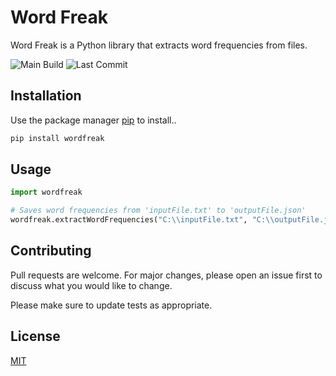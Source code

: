 # Word Freak

Word Freak is a Python library that extracts word frequencies from files.

![Main Build](https://github.com/joeyagreco/wordfreak/actions/workflows/main-build.yml/badge.svg)
![Last Commit](https://img.shields.io/github/last-commit/joeyagreco/wordfreak)

## Installation

Use the package manager [pip](https://pip.pypa.io/en/stable/) to install..

```bash
pip install wordfreak
```

## Usage

```python
import wordfreak

# Saves word frequencies from 'inputFile.txt' to 'outputFile.json'
wordfreak.extractWordFrequencies("C:\\inputFile.txt", "C:\\outputFile.json")
```

## Contributing

Pull requests are welcome. For major changes, please open an issue first to discuss what you would like to change.

Please make sure to update tests as appropriate.

## License

[MIT](https://choosealicense.com/licenses/mit/)
